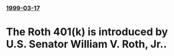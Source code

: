 ### [1999-03-17](/news/1999/03/17/index.md)

#  The Roth 401(k) is introduced by U.S. Senator William V. Roth, Jr..




